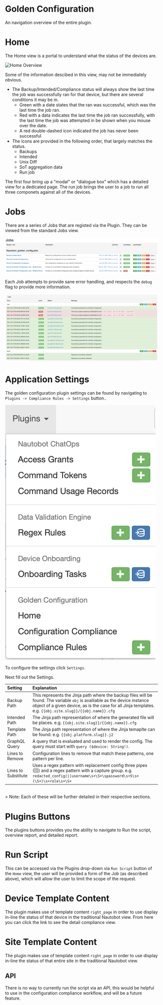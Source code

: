 # Golden Configuration 

An navigation overview of the entire plugin.

# Home

The Home view is a portal to understand what the status of the devices are. 

![Home Overview](./img/golden-overview.png)

Some of the information descibed in this view, may not be immediately obvious.

* The Backup/Intended/Compliance status will always show the last time the job was successfully ran for that device, but there are several conditions it may be in.
  * Green with a date states that the ran was successful, which was the last time the job ran. 
  * Red with a data indicates the last time the job ran successfully, with the last time the job was attempted in be shown when you mouse over the date.
  * A red double-dashed icon indicated the job has never been successful
* The icons are provided in the following order, that largely matches the status.
  * Backups
  * Intended
  * Unix Diff
  * SoT aggregation data
  * Run job

The first four bring up a "modal" or "dialogue box" which has a detailed view for a dedicated page. The run job brings the user to a job to run all three 
componets against all of the devices.

# Jobs

There are a series of Jobs that are registed via the Plugin. They can be viewed from the standard Jobs view.

![Job Overview](./img/job-overview.png)

Each Job attempts to provide sane error handling, and respects the `debug` flag to provide more information.

![Job Result](./img/job-result.png)

# Application Settings

The golden configuration plugin settings can be found by navigating to `Plugins -> Compliance Rules -> Settings` button..

![Navigate to Compliance Rules](./img/navigate-compliance-rules.png)

To configure the settings click `Settings`.

Next fill out the Settings.

|Setting|Explanation|
|:--|:--|
|Backup Path|This represents the Jinja path where the backup files will be found.  The variable `obj` is availiable as the device instance object of a given device, as is the case for all Jinja templates. e.g. `{{obj.site.slug}}/{{obj.name}}.cfg`|
|Intended Path|The Jinja path representation of where the generated file will be places. e.g. `{{obj.site.slug}}/{{obj.name}}.cfg`|
|Template Path|The Jinja path representation of where the Jinja temaplte can be found. e.g. `{{obj.platform.slug}}.j2`|
|GraphQL Query|A query that is evaluated and used to render the config. The query must start with `query ($device: String!)`.|
|Lines to Remove|Configuration lines to remove that match these patterns, one pattern per line.|
Lines to Substitute|Uses a regex pattern with replacement config three pipes (\|\|\|) and a regex pattern with a capture group. e.g. `redacted_config\|\|\|username\s+\S+\spassword\s+5\s+(\S+)\s+role\s+\S+`|
<br>
> Note: Each of these will be further detailed in their respective sections.

# Plugins Buttons

The plugins buttons provides you the ability to navigate to Run the script, overview report, and detailed report.

# Run Script

This can be accessed via the Plugins drop-down via `Run Script` button of the `Home` view, the user will be provided a form of the Job (as described 
above), which will allow the user to limit the scope of the request.

# Device Template Content

The plugin makes use of template content `right_page` in order to use display in-line the status of that device in the traditional Nautobot view. From here you can click the link to see the detail compliance view.

# Site Template Content

The plugin makes use of template content `right_page` in order to use display in-line the status of that entire site in the traditional Nautobot view. 

## API

There is no way to currently run the script via an API, this would be helpful to use in the configuration compliance workflow, and will be a future feature.